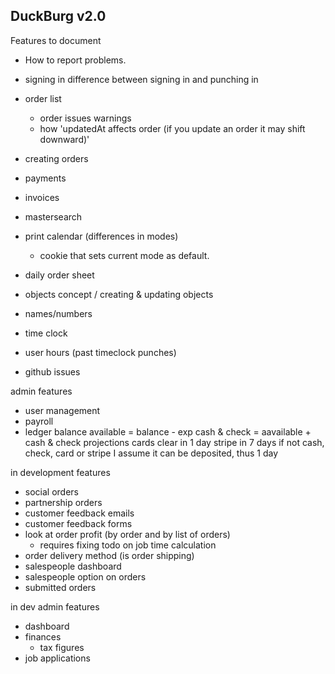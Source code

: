 ## DuckBurg v2.0

Features to document

- How to report problems.

- signing in
  difference between signing in and punching in

- order list
  - order issues warnings
  - how 'updatedAt affects order (if you update an order it may shift downward)'
- creating orders
- payments
- invoices
- mastersearch
- print calendar (differences in modes)
  - cookie that sets current mode as default.
- daily order sheet
- objects concept / creating & updating objects
- names/numbers
- time clock
- user hours (past timeclock punches)
- github issues

admin features
- user management
- payroll
- ledger
  balance
  available = balance - exp
  cash & check = aavailable + cash & check
  projections
    cards clear in 1 day
    stripe in 7 days
    if not cash, check, card or stripe I assume it can be deposited, thus 1 day


in development features
- social orders
- partnership orders
- customer feedback emails
- customer feedback forms
- look at order profit (by order and by list of orders)
  - requires fixing todo on job time calculation
- order delivery method (is order shipping)
- salespeople dashboard
- salespeople option on orders
- submitted orders

in dev admin features
- dashboard
- finances
  - tax figures
- job applications
